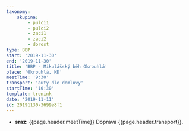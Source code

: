 ```yaml
---
taxonomy:
    skupina:
        - pulci1
        - pulci2
        - zaci1
        - zaci2
        - dorost
type: BBP
start: '2019-11-30'
end: '2019-11-30'
title: 'BBP - Mikulášský běh Okrouhlá'
place: 'Okrouhlá, KD'
meetTime: '9:30'
transport: 'auty dle domluvy'
startTime: '10:30'
template: trenink
date: '2019-11-11'
id: 20191130-3699e8f1
---
```

* **sraz**: {{page.header.meetTime}} Doprava {{page.header.transport}}.
